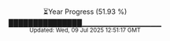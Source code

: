 <p align="center">
⏳Year Progress (51.93 %) <br>
███████████████▁▁▁▁▁▁▁▁▁▁▁▁▁▁▁ <br>
<sub>Updated: Wed, 09 Jul 2025 12:51:17 GMT</sub>
</p>

